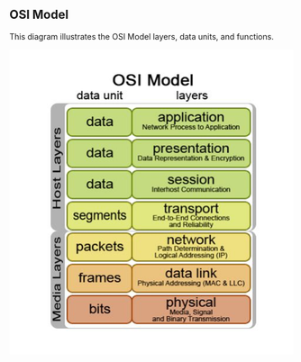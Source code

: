 ## OSI Model

This diagram illustrates the OSI Model layers, data units, and functions.

![OSI Model](Images/osi-model.png)
